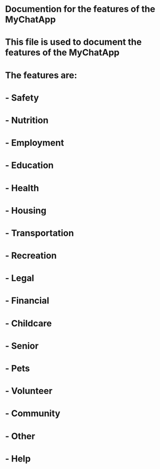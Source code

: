# Documention for the features of the MyChatApp
# This file is used to document the features of the MyChatApp
# The features are:
# - Safety
# - Nutrition
# - Employment
# - Education
# - Health
# - Housing
# - Transportation
# - Recreation
# - Legal
# - Financial
# - Childcare
# - Senior
# - Pets
# - Volunteer
# - Community
# - Other
# - Help




